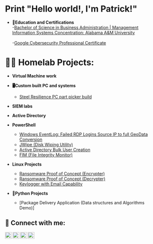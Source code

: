 <h1> Print "Hello world!, I'm Patrick!"</h1>

- <b>📄Education and Certifications</b>
    <br>-[Bachelor of Science in Business Administration | Management Information Systems Concentration: Alabama A&M University](https://www.aamu.edu/academics/undergraduate-studies/concentration-management-information-systems.html)</br>
    <br>-[Google Cybersecurity Professional Certificate](https://www.coursera.org/account/accomplishments/specialization/certificate/E7N5GHG2TF6G) </br>

<h1>👨‍💻 Homelab Projects:</h1>


- <b>Virtual Machine work </b>
- <b>🖥Custom built PC and systems </b>
  - [Steel Resilience PC part picker build](https://pcpartpicker.com/b/pWj2FT)
- <b>SIEM labs</b>

- <b>Active Directory </b>

- <b>PowerShell</b>
  - [Windows EventLog: Failed RDP Logins Source IP to full GeoData Conversion](https://github.com/joshmadakor1/Sentinel-Lab)
  - [JWipe (Disk Wiping Utility)](https://github.com/joshmadakor1/Jwipe.PowerShell)
  - [Active Directory Bulk User Creation](https://github.com/joshmadakor1/AD_PS)
  - [FIM (File Integrity Monitor)](https://github.com/joshmadakor1/PowerShell-Integrity-FIM)

- <b>Linux Projects </b>
  - [Ransomware Proof of Concept (Encrypter)](https://github.com/joshmadakor1/EncrypterPOC)
  - [Ransomware Proof of Concept (Decrypter)](https://github.com/joshmadakor1/DecrypterPOC)
  - [Keylogger with Email Capability](https://github.com/joshmadakor1/Key-Logger-With-Email)

- <b>🐍Python Projects</b>
  - [Package Delivery Application (Data structures and Algorithms Demo)]


<h2> 🤳 Connect with me:</h2>

[<img align="left" alt="JoshMadakor | YouTube" width="22px" src="https://cdn.jsdelivr.net/npm/simple-icons@v3/icons/youtube.svg" />][youtube]
[<img align="left" alt="JoshMadakor | Twitter" width="22px" src="https://cdn.jsdelivr.net/npm/simple-icons@v3/icons/twitter.svg" />][twitter]
[<img align="left" alt="JoshMadakor | LinkedIn" width="22px" src="https://cdn.jsdelivr.net/npm/simple-icons@v3/icons/linkedin.svg" />][linkedin]
[<img align="left" alt="JoshMadakor | Instagram" width="22px" src="https://cdn.jsdelivr.net/npm/simple-icons@v3/icons/instagram.svg" />][instagram]

[twitter]: https://twitter.com/
[youtube]: https://www.youtube.com/
[instagram]: https://www.instagram.com/pragmaticgent/?hl=en
[linkedin]: https://www.linkedin.com/in/patricklwalker819/

<!--
**joshmadakor1/joshmadakor1** is a ✨ _special_ ✨ repository because its `README.md` (this file) appears on your GitHub profile.

Here are some ideas to get you started:

- 🔭 I’m currently working on obtaining the COMPTIA Security+ certification and a myriad of labs to learn hehe.
- 🌱 I’m currently learning how to use Proxmox to host some VMs.
- 👯 I’m looking to collaborate on studying for the Security+ exam.
- 🤔 I’m looking for help with landing an "Entry-Level" role in Cybersecurity.
- 💬 Ask me about my most lofty ambitions. I know they're lofty, but they give me
- 📫 How to reach me: patrickwalker.career@gmail.com
- ⚡ Fun fact: I sang Bass 2 in the Tuskegee University "Golden Voices" Concert Choir.
-->
